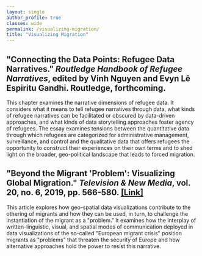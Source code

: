 ```yaml
---
layout: single
author_profile: true
classes: wide
permalink: /visualizing-migration/
title: "Visualizing Migration"
---
```


## **"Connecting the Data Points: Refugee Data Narratives." _Routledge Handbook of Refugee Narratives_, edited by Vinh Nguyen and Evyn Lê Espiritu Gandhi. Routledge, forthcoming.**

This chapter examines the narrative dimensions of refugee data. It considers what it means to tell refugee narratives through data, what kinds of refugee narratives can be facilitated or obscured by data-driven approaches, and what kinds of data storytelling approaches foster agency of refugees. The essay examines tensions between the quantitative data through which refugees are categorized for administrative management, surveillance, and control and the qualitative data that offers refugees the opportunity to construct their experiences on their own terms and to shed light on the broader, geo-political landscape that leads to forced migration.

## **"Beyond the Migrant 'Problem': Visualizing Global Migration." _Television & New Media_, vol. 20, no. 6, 2019, pp. 566-580. [[Link]](https://journals.sagepub.com/doi/abs/10.1177/1527476419857679?journalCode=tvna)**

This article explores how geo-spatial data visualizations contribute to the othering of migrants and how they can be used, in turn, to challenge the instantiation of the migrant as a "problem." It examines how the interplay of written-linguistic, visual, and spatial modes of communication deployed in data visualizations of the so-called "European migrant crisis" position migrants as "problems" that threaten the security of Europe and how alternative approaches hold the power to resist this narrative.
